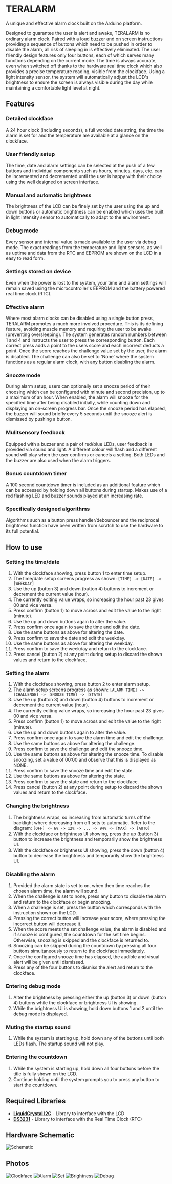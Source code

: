 # TERALARM

A unique and effective alarm clock built on the Arduino platform.

Designed to guarantee the user is alert and awake, TERALARM is no ordinary alarm clock. Paired with a loud buzzer and on screen instructions providing a sequence of buttons which need to be pushed in order to disable the alarm, all risk of sleeping in is effectively eliminated. The user friendly design features only four buttons, each of which serves many functions depending on the current mode. The time is always accurate, even when switched off thanks to the hardware real time clock which also provides a precise temperature reading, visible from the clockface. Using a light intensity sensor, the system will automatically adjust the LCD's brightness to ensure the screen is always visible during the day while maintaining a comfortable light level at night.

## Features
### Detailed clockface
A 24 hour clock (including seconds), a full worded date string, the time the alarm is set for and the temperature are available at a glance on the clockface.
### User friendly setup
The time, date and alarm settings can be selected at the push of a few buttons and individual components such as hours, minutes, days, etc. can be incremented and decremented until the user is happy with their choice using the well designed on screen interface.
### Manual and automatic brightness
The brightness of the LCD can be finely set by the user using the up and down buttons or automatic brightness can be enabled which uses the built in light intensity sensor to automatically to adapt to the environment.
### Debug mode
Every sensor and internal value is made available to the user via debug mode. The exact readings from the temperature and light sensors, as well as uptime and data from the RTC and EEPROM are shown on the LCD in a easy to read form.
### Settings stored on device
Even when the power is lost to the system, your time and alarm settings will remain saved using the microcontroller's EEPROM and the battery powered real time clock (RTC).
### Effective alarm
Where most alarm clocks can be disabled using a single button press, TERALARM promotes a much more involved procedure. This is its defining feature, avoiding muscle memory and requiring the user to be awake (preventing oversleeping). The system generates random numbers between 1 and 4 and instructs the user to press the corresponding button. Each correct press adds a point to the users score and each incorrect deducts a point. Once the score reaches the challenge value set by the user, the alarm is disabled. The challenge can also be set to 'None' where the system functions as a regular alarm clock, with any button disabling the alarm.
### Snooze mode
During alarm setup, users can optionally set a snooze period of their choosing which can be configured with minute and second precision, up to a maximum of an hour. When enabled, the alarm will snooze for the specified time after being disabled initially, while counting down and displaying an on-screen progress bar. Once the snooze period has elapsed, the buzzer will sound briefly every 5 seconds until the snooze alert is dismissed by pushing a button.
### Mulitsensory feedback
Equipped with a buzzer and a pair of red/blue LEDs, user feedback is provided via sound and light. A different colour will flash and a different sound will play when the user confirms or cancels a setting. Both LEDs and the buzzer are also used when the alarm triggers.
### Bonus countdown timer
A 100 second countdown timer is included as an additional feature which can be accessed by holding down all buttons during startup. Makes use of a red flashing LED and buzzer sounds played at an increasing rate.
### Specifically designed algorithms
Algorithms such as a button press handler/debouncer and the reciprocal brightness function have been written from scratch to use the hardware to its full potential.

## How to use
### Setting the time/date
1. With the clockface showing, press button 1 to enter time setup.
2. The time/date setup screens progress as shown:
`[TIME] -> [DATE] -> [WEEKDAY]`
3. Use the up (button 3) and down (button 4) buttons to increment or decrement the current value (hour).
4. The currently editing value wraps, so increasing the hour past 23 gives 00 and vice versa.
5. Press confirm (button 1) to move across and edit the value to the right (minute).
6. Use the up and down buttons again to alter the value.
7. Press confirm once again to save the time and edit the date.
8. Use the same buttons as above for altering the date.
9. Press confirm to save the date and edit the weekday.
10. Use the same buttons as above for altering the weekday.
11. Press confirm to save the weekday and return to the clockface.
12. Press cancel (button 2) at any point during setup to discard the shown values and return to the clockface.

### Setting the alarm
1. With the clockface showing, press button 2 to enter alarm setup.
2. The alarm setup screens progress as shown:
`[ALARM TIME] -> [CHALLENGE] -> [SNOOZE TIME] -> [STATE]`
3. Use the up (button 3) and down (button 4) buttons to increment or decrement the current value (hour).
4. The currently editing value wraps, so increasing the hour past 23 gives 00 and vice versa.
5. Press confirm (button 1) to move across and edit the value to the right (minute).
6. Use the up and down buttons again to alter the value.
7. Press confirm once again to save the alarm time and edit the challenge.
8. Use the same buttons as above for altering the challenge.
9. Press confirm to save the challenge and edit the snooze time.
10. Use the same buttons as above for altering the snooze time. To disable snoozing, set a value of 00:00 and observe that this is displayed as NONE.
11. Press confirm to save the snooze time and edit the state.
12. Use the same buttons as above for altering the state.
13. Press confirm to save the state and return to the clockface.
14. Press cancel (button 2) at any point during setup to discard the shown values and return to the clockface.

### Changing the brightness
1. The brightness wraps, so increasing from automatic turns off the backlight where decreasing from off sets to automatic. Refer to the diagram:
`[OFF] -> 6% -> 12% -> ... -> 94% -> [MAX] -> [AUTO]`
2. With the clockface or brightness UI showing, press the up (button 3) button to increase the brightness and temporarily show the brightness UI.
3. With the clockface or brightness UI showing, press the down (button 4) button to decrease the brightness and temporarily show the brightness UI.

### Disabling the alarm
1. Provided the alarm state is set to on, when then time reaches the chosen alarm time, the alarm will sound.
2. When the challenge is set to none, press any button to disable the alarm and return to the clockface or begin snoozing.
3. When a challenge is set, press the button which corresponds with the instruction shown on the LCD.
4. Pressing the correct button will increase your score, where pressing the incorrect button will decrease it.
5. When the score meets the set challenge value, the alarm is disabled and if snooze is configured, the countdown for the set time begins. Otherwise, snoozing is skipped and the clockface is returned to.
6. Snoozing can be skipped during the countdown by pressing all four buttons simultaneously to return to the clockface immediately.
7. Once the configured snooze time has elapsed, the audible and visual alert will be given until dismissed.
8. Press any of the four buttons to dismiss the alert and return to the clockface.

### Entering debug mode
1. Alter the brightness by pressing either the up (button 3) or down (button 4) buttons while the clockface or brightness UI is showing.
2. While the brightness UI is showing, hold down buttons 1 and 2 until the debug mode is displayed.

### Muting the startup sound
1. While the system is starting up, hold down any of the buttons until both LEDs flash. The startup sound will not play.

### Entering the countdown
1. While the system is starting up, hold down all four buttons before the title is fully shown on the LCD.
2. Continue holding until the system prompts you to press any button to start the countdown.

## Required Libraries
* [**LiquidCrystal I2C**](https://www.arduino.cc/reference/en/libraries/liquidcrystal-i2c/) - Library to interface with the LCD
* [**DS3231**](http://www.rinkydinkelectronics.com/library.php?id=73) - Library to interface with the Real Time Clock (RTC)

## Hardware Schematic
![Schematic](images/schematic.svg)
## Photos
![Clockface](images/clockface.jpg)
![Alarm](images/alarm.jpg)
![Set](images/set.jpg)
![Brightness](images/brightness.jpg)
![Debug](images/debug.jpg)
